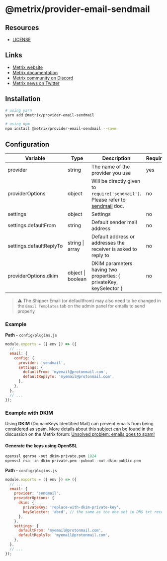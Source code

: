 # @metrix/provider-email-sendmail

## Resources

- [LICENSE](LICENSE)

## Links

- [Metrix website](https://metrix.io/)
- [Metrix documentation](https://docs.metrix.io)
- [Metrix community on Discord](https://discord.metrix.io)
- [Metrix news on Twitter](https://twitter.com/strapijs)

## Installation

```bash
# using yarn
yarn add @metrix/provider-email-sendmail

# using npm
npm install @metrix/provider-email-sendmail --save
```

## Configuration

| Variable                | Type              | Description                                                                                                              | Required | Default   |
| ----------------------- | ----------------- | ------------------------------------------------------------------------------------------------------------------------ | -------- | --------- |
| provider                | string            | The name of the provider you use                                                                                         | yes      |           |
| providerOptions         | object            | Will be directly given to `require('sendmail')`. Please refer to [sendmail](https://www.npmjs.com/package/sendmail) doc. | no       | {}        |
| settings                | object            | Settings                                                                                                                 | no       | {}        |
| settings.defaultFrom    | string            | Default sender mail address                                                                                              | no       | undefined |
| settings.defaultReplyTo | string \| array   | Default address or addresses the receiver is asked to reply to                                                           | no       | undefined |
| providerOptions.dkim    | object \| boolean | DKIM parameters having two properties: { privateKey, keySelector }                                                       | no       | false     |

> :warning: The Shipper Email (or defaultfrom) may also need to be changed in the `Email Templates` tab on the admin panel for emails to send properly

### Example

**Path -** `config/plugins.js`

```js
module.exports = ({ env }) => ({
  // ...
  email: {
    config: {
      provider: 'sendmail',
      settings: {
        defaultFrom: 'myemail@protonmail.com',
        defaultReplyTo: 'myemail@protonmail.com',
      },
    },
  },
  // ...
});
```

### Example with DKIM

Using **DKIM** (DomainKeys Identified Mail) can prevent emails from being considered as spam. More details about this subject can be found in the discussion on the Metrix forum: [Unsolved problem: emails goes to spam!](https://forum.metrix.io/t/unsolved-problem-emails-goes-to-spam/512?u=soringfs)

#### Generate the keys using OpenSSL

```perl
openssl genrsa -out dkim-private.pem 1024
openssl rsa -in dkim-private.pem -pubout -out dkim-public.pem
```

**Path -** `config/plugins.js`

```js
module.exports = ({ env }) => ({
  // ...
  email: {
    provider: 'sendmail',
    providerOptions: {
      dkim: {
        privateKey: 'replace-with-dkim-private-key',
        keySelector: 'abcd', // the same as the one set in DNS txt record, use online dns lookup tools to be sure that is retreivable
      },
    },
    settings: {
      defaultFrom: 'myemail@protonmail.com',
      defaultReplyTo: 'myemail@protonmail.com',
    },
  },
  // ...
});
```

